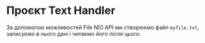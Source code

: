 # Проєкт Text Handler

За допомогою можливостей File NIO API ми створюємо файл `myfile.txt`, записуємо в нього дані і читаємо його після цього.